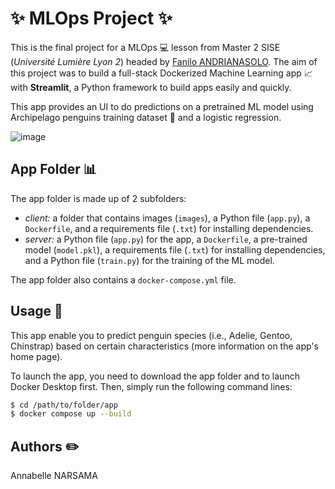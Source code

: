 # ✨ MLOps Project ✨

This is the final project for a MLOps 💻 lesson from Master 2 SISE (_Université Lumière Lyon 2_) headed by [Fanilo ANDRIANASOLO](https://github.com/andfanilo). The aim of this project was to build a full-stack Dockerized Machine Learning app 📈 with **Streamlit**, a Python framework to build apps easily and quickly.


This app provides an UI to do predictions on a pretrained ML model using Archipelago penguins training dataset 🐧 and a logistic regression.

![image](https://external-content.duckduckgo.com/iu/?u=https%3A%2F%2Ftse1.mm.bing.net%2Fth%3Fid%3DOIP.nTBp_OFIa2-7S0dY9-oLMgHaEU%26pid%3DApi&f=1&ipt=1529d0c5a6f93710b5fd3eccd78a075497ecc725ee9ce5a154983629845d6d3c&ipo=images)

## App Folder 📊

The app folder is made up of 2 subfolders:

- *client:* a folder that contains images (`images`), a Python file (`app.py`), a `Dockerfile`, and a requirements file (`.txt`) for installing dependencies.
- *server:* a Python file (`app.py`) for the app, a `Dockerfile`, a pre-trained model (`model.pkl`), a requirements file (`.txt`) for installing dependencies, and a Python file (`train.py`) for the training of the ML model.

The app folder also contains a `docker-compose.yml` file.

## Usage 📍

This app enable you to predict penguin species (i.e., Adelie, Gentoo, Chinstrap) based on certain characteristics (more information on the app's home page).

To launch the app, you need to download the app folder and to launch Docker Desktop first. Then, simply run the following command lines:

```bash
$ cd /path/to/folder/app
$ docker compose up --build
```

## Authors ✏️

Annabelle NARSAMA
